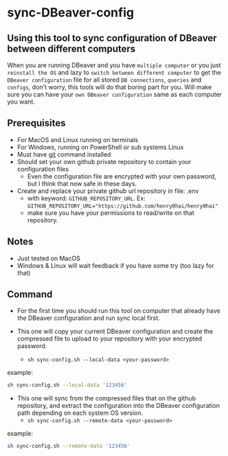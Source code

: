 # sync-DBeaver-config

## Using this tool to sync configuration of DBeaver between different computers

When you are running DBeaver and you have `multiple computer` or you just `reinstall
the OS` and lazy to `switch between different computer` to get the `DBeaver configuration`
file for all stored `DB connections`, `queries` and `configs`, don't worry, this tools will do that
boring part for you. Will make sure you can have your `own DBeaver configuration` same as
each computer you want.

## Prerequisites

- For MacOS and Linux running on terminals
- For Windows, running on PowerShell or sub systems Linux
- Must have [git](https://git-scm.com/book/en/v2/Getting-Started-Installing-Git) command installed
- Should set your own github private repository to contain your configuration files
  - Even the configuration file are encrypted with your own password, but I think that now safe in these days.
- Create and replace your private github url repository in file: .env
  - with keyword: `GITHUB_REPOSITORY_URL`. Ex: `GITHUB_REPOSITORY_URL="https://github.com/henry0hai/henry0hai"`
  - make sure you have your permissions to read/write on that repository.

## Notes

- Just tested on MacOS
- Windows & Linux will wait feedback if you have some try (too lazy for that)

## Command

- For the first time you should run this tool on computer that already have
the DBeaver configuration and run sync local first.

- This one will copy your current DBeaver configuration and create the compressed
file to upload to your repository with your encrypted password.
  - `sh sync-config.sh --local-data <your-password>`

example:

```sh
sh sync-config.sh --local-data '123456'
```

- This one will sync from the compressed files that on the github repository,
and extract the configuration into the DBeaver configuration path depending on
each system OS version.
  - `sh sync-config.sh --remote-data <your-password>`

example:

```sh
sh sync-config.sh --remote-data '123456'
```
